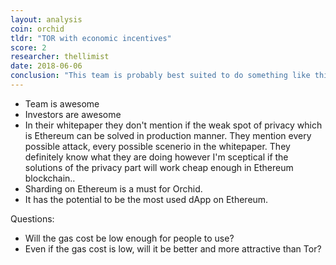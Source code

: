 ```yaml
---
layout: analysis
coin: orchid
tldr: "TOR with economic incentives"
score: 2
researcher: thellimist
date: 2018-06-06
conclusion: "This team is probably best suited to do something like this if it's possible on Ethereum blockchain. It is probably expensive to buy. The ROI won't be huge but there still good room here."
---
```


- Team is awesome
- Investors are awesome
- In their whitepaper they don't mention if the weak spot of privacy which is Ethereum can be solved in production manner. They mention every possible attack, every possible scenerio in the whitepaper. They definitely know what they are doing however I'm sceptical if the solutions of the privacy part will work cheap enough in Ethereum blockchain..
- Sharding on Ethereum is a must for Orchid.
- It has the potential to be the most used dApp on Ethereum.

Questions:
- Will the gas cost be low enough for people to use?
- Even if the gas cost is low, will it be better and more attractive than Tor?
